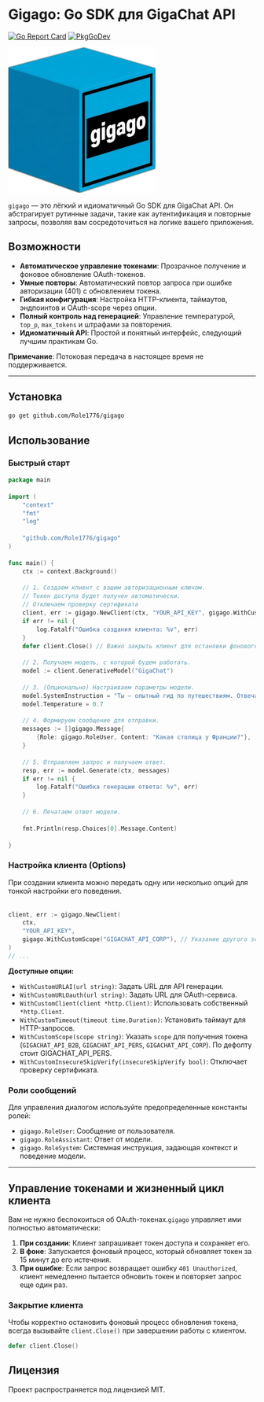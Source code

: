 # Gigago: Go SDK для GigaChat API
[![Go Report Card](https://goreportcard.com/badge/github.com/Role1776/gigago)](https://goreportcard.com/report/github.com/Role1776/gigago) [![PkgGoDev](https://pkg.go.dev/badge/github.com/Role1776/gigago)](https://pkg.go.dev/github.com/Role1776/gigago)
<p align="left">
  <img src="https://github.com/Role1776/gigago/blob/main/logo.webp" width="300">
</p>



`gigago` — это лёгкий и идиоматичный Go SDK для GigaChat API. Он абстрагирует рутинные задачи, такие как аутентификация и повторные запросы, позволяя вам сосредоточиться на логике вашего приложения.


## Возможности

- **Автоматическое управление токенами**: Прозрачное получение и фоновое обновление OAuth-токенов.
- **Умные повторы**: Автоматический повтор запроса при ошибке авторизации (401) с обновлением токена.
- **Гибкая конфигурация**: Настройка HTTP-клиента, таймаутов, эндпоинтов и OAuth-scope через опции.
- **Полный контроль над генерацией**: Управление температурой, `top_p`, `max_tokens` и штрафами за повторения.
- **Идиоматичный API**: Простой и понятный интерфейс, следующий лучшим практикам Go.
  
**Примечание**: Потоковая передача в настоящее время не поддерживается. 

---


## Установка

```bash
go get github.com/Role1776/gigago
```

## Использование

### Быстрый старт

```go
package main

import (
	"context"
	"fmt"
	"log"

	"github.com/Role1776/gigago"
)

func main() {
	ctx := context.Background()

	// 1. Создаем клиент с вашим авторизационным ключом.
	// Токен доступа будет получен автоматически.
	// Отключаем проверку сертификата
	client, err := gigago.NewClient(ctx, "YOUR_API_KEY", gigago.WithCustomInsecureSkipVerify(true))
	if err != nil {
		log.Fatalf("Ошибка создания клиента: %v", err)
	}
	defer client.Close() // Важно закрыть клиент для остановки фонового обновления токена.

	// 2. Получаем модель, с которой будем работать.
	model := client.GenerativeModel("GigaChat")

	// 3. (Опционально) Настраиваем параметры модели.
	model.SystemInstruction = "Ты — опытный гид по путешествиям. Отвечай кратко и по делу."
	model.Temperature = 0.7

	// 4. Формируем сообщение для отправки.
	messages := []gigago.Message{
		{Role: gigago.RoleUser, Content: "Какая столица у Франции?"},
	}

	// 5. Отправляем запрос и получаем ответ.
	resp, err := model.Generate(ctx, messages)
	if err != nil {
		log.Fatalf("Ошибка генерации ответа: %v", err)
	}

	// 6. Печатаем ответ модели.
	
    fmt.Println(resp.Choices[0].Message.Content)
	
}
```

### Настройка клиента (Options)

При создании клиента можно передать одну или несколько опций для тонкой настройки его поведения.

```go

client, err := gigago.NewClient(
    ctx,
    "YOUR_API_KEY",
    gigago.WithCustomScope("GIGACHAT_API_CORP"), // Указание другого scope
)
// ...
```

**Доступные опции:**

- `WithCustomURLAI(url string)`: Задать URL для API генерации.
- `WithCustomURLOauth(url string)`: Задать URL для OAuth-сервиса.
- `WithCustomClient(client *http.Client)`: Использовать собственный `*http.Client`.
- `WithCustomTimeout(timeout time.Duration)`: Установить таймаут для HTTP-запросов.
- `WithCustomScope(scope string)`: Указать `scope` для получения токена (`GIGACHAT_API_B2B`, `GIGACHAT_API_PERS`, `GIGACHAT_API_CORP`). По дефолту стоит GIGACHAT_API_PERS.
- `WithCustomInsecureSkipVerify(insecureSkipVerify bool)`: Отключает проверку сертификата. 

### Роли сообщений

Для управления диалогом используйте предопределенные константы ролей:

- `gigago.RoleUser`: Сообщение от пользователя.
- `gigago.RoleAssistant`: Ответ от модели.
- `gigago.RoleSystem`: Системная инструкция, задающая контекст и поведение модели.

---
## Управление токенами и жизненный цикл клиента

Вам не нужно беспокоиться об OAuth-токенах.`gigago` управляет ими полностью автоматически:

1.  **При создании**: Клиент запрашивает токен доступа и сохраняет его.
2.  **В фоне**: Запускается фоновый процесс, который обновляет токен за 15 минут до его истечения.
3.  **При ошибке**: Если запрос возвращает ошибку `401 Unauthorized`, клиент немедленно пытается обновить токен и повторяет запрос еще один раз.

### Закрытие клиента

Чтобы корректно остановить фоновый процесс обновления токена, всегда вызывайте `client.Close()` при завершении работы с клиентом.

```go
defer client.Close()
```

## Лицензия

Проект распространяется под лицензией MIT.
